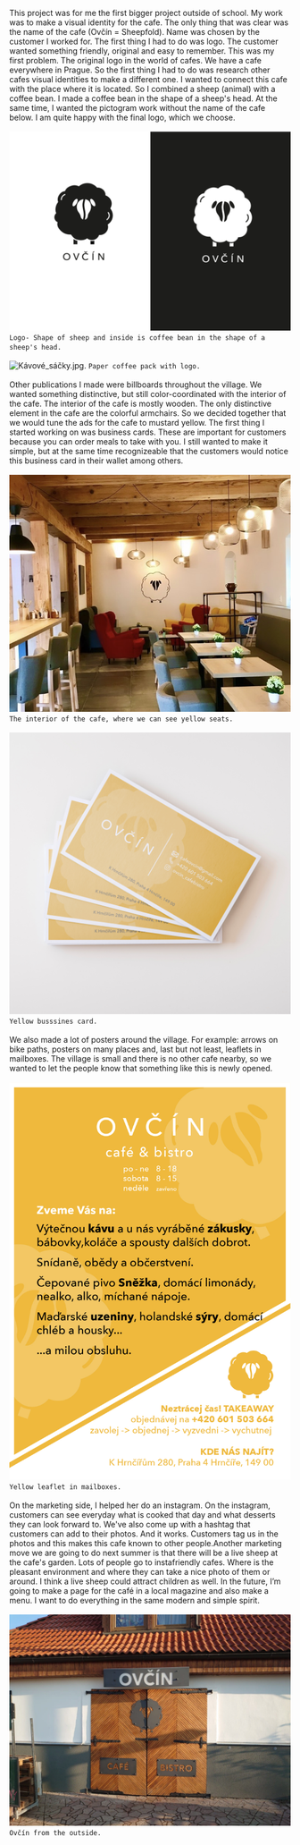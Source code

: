 This project was for me the first bigger project outside of school. My work was to make a visual identity for the cafe. The only thing that was clear was the name of the cafe (Ovčín = Sheepfold). Name was chosen by the customer I worked for. The first thing I had to do was logo. The customer wanted something friendly, original and easy to remember. This was my first problem. The original logo in the world of cafes. We have a cafe everywhere in Prague. So the first thing I had to do was research other cafes visual identities to make a different one. I wanted to connect this cafe with the place where it is located. So I combined a sheep (animal) with a coffee bean. I made a coffee bean in the shape of a sheep's head. At the same time, I wanted the pictogram work without the name of the cafe below. I am quite happy with the final logo, which we choose.
<br />
<br />
![logo_final.jpg.](./img/logo_final.jpg)
`Logo- Shape of sheep and inside is coffee bean in the shape of a sheep's head.`
<br />
<br />
![Kávové_sáčky.jpg.](./img/Kávové_sáčky.jpg)
`Paper coffee pack with logo.`
<br />
<br />
Other publications I made were billboards throughout the village. We wanted something distinctive, but still color-coordinated with the interior of the cafe. The interior of the cafe is mostly wooden. The only distinctive element in the cafe are the colorful armchairs. So we decided together that we would tune the ads for the cafe to mustard yellow. The first thing I started working on was business cards. These are important for customers because you can order meals to take with you. I still wanted to make it simple, but at the same time recognizeable that the customers would notice this business card in their wallet among others.
<br />
<br />
![interier.jpg.](./img/interier.jpg)
<br />
`The interior of the cafe, where we can see yellow seats.`
<br />
<br />
![vizitky.jpg.](./img/vizitky.jpg)
`Yellow busssines card.`
<br />
<br />
We also made a lot of posters around the village. For example: arrows on bike paths, posters on many places and, last but not least, leaflets in mailboxes. The village is small and there is no other cafe nearby, so we wanted to let the people know that something like this is newly opened.
<br />
<br />
![letak.jpg.](./img/letak.jpg)
`Yellow leaflet in mailboxes.`
<br />
<br />
On the marketing side, I helped her do an instagram. On the instagram, customers can see everyday what is cooked that day and what desserts they can look forward to. We've also come up with a hashtag that customers can add to their photos. And it works. Customers tag us in the photos and this makes this cafe known to other people.Another marketing move we are going to do next summer is that there will be a live sheep at the cafe's garden. Lots of people go to instafriendly cafes. Where is the pleasant environment and where they can take a nice photo of them or around. I think a live sheep could attract children as well.
In the future, I’m going to make a page for the café in a local magazine and also make a menu. I want to do everything in the same modern and simple spirit.
<br />
<br />
![brana.jpg.](./img/brana.jpg)
`Ovčín from the outside.`
